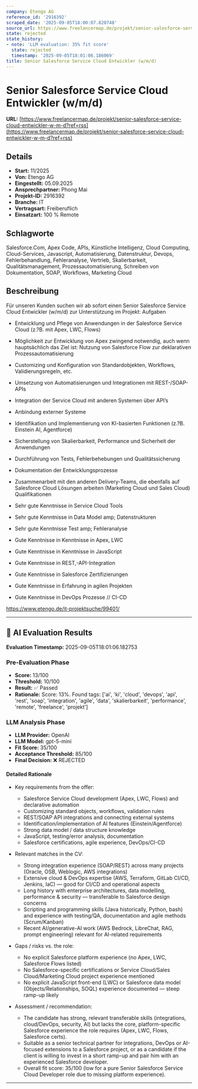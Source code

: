 ```yaml
---
company: Etengo AG
reference_id: '2916392'
scraped_date: '2025-09-05T18:00:07.820748'
source_url: https://www.freelancermap.de/projekt/senior-salesforce-service-cloud-entwickler-w-m-d?ref=rss
state: rejected
state_history:
- note: 'LLM evaluation: 35% fit score'
  state: rejected
  timestamp: '2025-09-05T18:01:06.186069'
title: Senior Salesforce Service Cloud Entwickler (w/m/d)
---
```



# Senior Salesforce Service Cloud Entwickler (w/m/d)
**URL:** [https://www.freelancermap.de/projekt/senior-salesforce-service-cloud-entwickler-w-m-d?ref=rss](https://www.freelancermap.de/projekt/senior-salesforce-service-cloud-entwickler-w-m-d?ref=rss)
## Details
- **Start:** 11/2025
- **Von:** Etengo AG
- **Eingestellt:** 05.09.2025
- **Ansprechpartner:** Phong Mai
- **Projekt-ID:** 2916392
- **Branche:** IT
- **Vertragsart:** Freiberuflich
- **Einsatzart:** 100
                                                % Remote

## Schlagworte
Salesforce.Com, Apex Code, APIs, Künstliche Intelligenz, Cloud Computing, Cloud-Services, Javascript, Automatisierung, Datenstruktur, Devops, Fehlerbehandlung, Fehleranalyse, Vertrieb, Skalierbarkeit, Qualitätsmanagement, Prozessautomatisierung, Schreiben von Dokumentation, SOAP, Workflows, Marketing Cloud

## Beschreibung
Für unseren Kunden suchen wir ab sofort einen Senior Salesforce Service Cloud Entwickler (w/m/d) zur Unterstützung im Projekt:
Aufgaben

- Entwicklung und Pflege von Anwendungen in der Salesforce Service Cloud (z.?B. mit Apex, LWC, Flows)
- Möglichkeit zur Entwicklung von Apex zwingend notwendig, auch wenn hauptsächlich das Ziel ist: Nutzung von Salesforce Flow zur deklarativen Prozessautomatisierung
- Customizing und Konfiguration von Standardobjekten, Workflows, Validierungsregeln, etc.
- Umsetzung von Automatisierungen und Integrationen mit REST-/SOAP-APIs
- Integration der Service Cloud mit anderen Systemen über API’s
- Anbindung externer Systeme
- Identifikation und Implementierung von KI-basierten Funktionen (z.?B. Einstein AI, Agentforce)
- Sicherstellung von Skalierbarkeit, Performance und Sicherheit der Anwendungen
- Durchführung von Tests, Fehlerbehebungen und Qualitätssicherung
- Dokumentation der Entwicklungsprozesse
- Zusammenarbeit mit den anderen Delivery-Teams, die ebenfalls auf Salesforce Cloud Lösungen arbeiten (Marketing Cloud und Sales Cloud)
Qualifikationen

- Sehr gute Kenntnisse in Service Cloud Tools
- Sehr gute Kenntnisse in Data Model amp; Datenstrukturen
- Sehr gute Kenntnisse Test amp; Fehleranalyse
- Gute Kenntnisse in Kenntnisse in Apex, LWC
- Gute Kenntnisse in Kenntnisse in JavaScript
- Gute Kenntnisse in REST,-API-Integration
- Gute Kenntnisse in Salesforce Zertifizierungen
- Gute Kenntnisse in Erfahrung in agilen Projekten
- Gute Kenntnisse in DevOps Prozesse // CI-CD

https://www.etengo.de/it-projektsuche/99401/

---

## 🤖 AI Evaluation Results

**Evaluation Timestamp:** 2025-09-05T18:01:06.182753

### Pre-Evaluation Phase
- **Score:** 13/100
- **Threshold:** 10/100
- **Result:** ✅ Passed
- **Rationale:** Score: 13%. Found tags: ['ai', 'ki', 'cloud', 'devops', 'api', 'rest', 'soap', 'integration', 'agile', 'data', 'skalierbarkeit', 'performance', 'remote', 'freelance', 'projekt']

### LLM Analysis Phase
- **LLM Provider:** OpenAI
- **LLM Model:** gpt-5-mini
- **Fit Score:** 35/100
- **Acceptance Threshold:** 85/100
- **Final Decision:** ❌ REJECTED

#### Detailed Rationale
- Key requirements from the offer:
  - Salesforce Service Cloud development (Apex, LWC, Flows) and declarative automation
  - Customizing standard objects, workflows, validation rules
  - REST/SOAP API integrations and connecting external systems
  - Identification/implementation of AI features (Einstein/Agentforce)
  - Strong data model / data structure knowledge
  - JavaScript, testing/error analysis, documentation
  - Salesforce certifications, agile experience, DevOps/CI-CD

- Relevant matches in the CV:
  - Strong integration experience (SOAP/REST) across many projects (Oracle, OSB, Weblogic, AWS integrations)
  - Extensive cloud & DevOps expertise (AWS, Terraform, GitLab CI/CD, Jenkins, IaC) — good for CI/CD and operational aspects
  - Long history with enterprise architectures, data modelling, performance & security — transferable to Salesforce design concerns
  - Scripting and programming skills (Java historically, Python, bash) and experience with testing/QA, documentation and agile methods (Scrum/Kanban)
  - Recent AI/generative-AI work (AWS Bedrock, LibreChat, RAG, prompt engineering) relevant for AI-related requirements

- Gaps / risks vs. the role:
  - No explicit Salesforce platform experience (no Apex, LWC, Salesforce Flows listed)
  - No Salesforce-specific certifications or Service Cloud/Sales Cloud/Marketing Cloud project experience mentioned
  - No explicit JavaScript front-end (LWC) or Salesforce data model (Objects/Relationships, SOQL) experience documented — steep ramp-up likely

- Assessment / recommendation:
  - The candidate has strong, relevant transferable skills (integrations, cloud/DevOps, security, AI) but lacks the core, platform-specific Salesforce experience the role requires (Apex, LWC, Flows, Salesforce certs).
  - Suitable as a senior technical partner for integrations, DevOps or AI-focused extensions to a Salesforce project, or as a candidate if the client is willing to invest in a short ramp-up and pair him with an experienced Salesforce developer.
  - Overall fit score: 35/100 (low for a pure Senior Salesforce Service Cloud Developer role due to missing platform experience).

---
